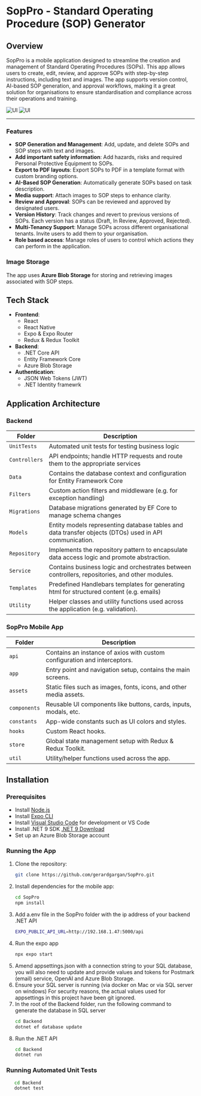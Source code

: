 # SopPro - Standard Operating Procedure (SOP) Generator

## Overview

SopPro is a mobile application designed to streamline the creation and management of Standard Operating Procedures (SOPs). This app allows users to create, edit, review, and approve SOPs with step-by-step instructions, including text and images. The app supports version control, AI-based SOP generation, and approval workflows, making it a great solution for organisations to ensure standardisation and compliance across their operations and training.

![UI](https://github.com/user-attachments/assets/a889c771-d600-4e4d-aecb-2eaa104075b1)
![UI](https://github.com/user-attachments/assets/26bc1d1a-9ab5-42ab-b5cf-643db9d0cee1)

---

### Features

- **SOP Generation and Management**: Add, update, and delete SOPs and SOP steps with text and images.
- **Add important safety information**: Add hazards, risks and required Personal Protective Equipment to SOPs.
- **Export to PDF layouts**: Export SOPs to PDF in a template format with custom branding options.
- **AI-Based SOP Generation**: Automatically generate SOPs based on task description.
- **Media support**: Attach images to SOP steps to enhance clarity.
- **Review and Approval**: SOPs can be reviewed and approved by designated users.
- **Version History**: Track changes and revert to previous versions of SOPs. Each version has a status (Draft, In Review, Approved, Rejected).
- **Multi-Tenancy Support**: Manage SOPs across different organisational tenants. Invite users to add them to your organisation.
- **Role based access**: Manage roles of users to control which actions they can perform in the application.

### Image Storage

The app uses **Azure Blob Storage** for storing and retrieving images associated with SOP steps.

## Tech Stack

- **Frontend**:
  - React
  - React Native
  - Expo & Expo Router
  - Redux & Redux Toolkit
- **Backend**:
  - .NET Core API
  - Entity Framework Core
  - Azure Blob Storage
- **Authentication**:
  - JSON Web Tokens (JWT)
  - .NET Identity framewrk

## Application Architecture

### Backend

| Folder        | Description                                                                                            |
| ------------- | ------------------------------------------------------------------------------------------------------ |
| `UnitTests`   | Automated unit tests for testing business logic                                                        |
| `Controllers` | API endpoints; handle HTTP requests and route them to the appropriate services                         |
| `Data`        | Contains the database context and configuration for Entity Framework Core                              |
| `Filters`     | Custom action filters and middleware (e.g. for exception handling)                                     |
| `Migrations`  | Database migrations generated by EF Core to manage schema changes                                      |
| `Models`      | Entity models representing database tables and data transfer objects (DTOs) used in API communication. |
| `Repository`  | Implements the repository pattern to encapsulate data access logic and promote abstraction.            |
| `Service`     | Contains business logic and orchestrates between controllers, repositories, and other modules.         |
| `Templates`   | Predefined Handlebars templates for generating html for structured content (e.g. emails)               |
| `Utility`     | Helper classes and utility functions used across the application (e.g. validation).                    |

### SopPro Mobile App

| Folder       | Description                                                               |
| ------------ | ------------------------------------------------------------------------- |
| `api`        | Contains an instance of axios with custom configuration and interceptors. |
| `app`        | Entry point and navigation setup, contains the main screens.              |
| `assets`     | Static files such as images, fonts, icons, and other media assets.        |
| `components` | Reusable UI components like buttons, cards, inputs, modals, etc.          |
| `constants`  | App-wide constants such as UI colors and styles.                          |
| `hooks`      | Custom React hooks.                                                       |
| `store`      | Global state management setup with Redux & Redux Toolkit.                 |
| `util`       | Utility/helper functions used across the app.                             |

## Installation

### Prerequisites

- Install [Node.js](https://nodejs.org/)
- Install [Expo CLI](https://docs.expo.dev/get-started/installation/)
- Install [Visual Studio Code](https://code.visualstudio.com/) for development or VS Code
- Install .NET 9 SDK [.NET 9 Download](https://dotnet.microsoft.com/en-us/download/dotnet/9.0)
- Set up an Azure Blob Storage account

### Running the App

1. Clone the repository:
   ```bash
   git clone https://github.com/gerardgargan/SopPro.git
   ```
2. Install dependencies for the mobile app:
   ```bash
   cd SopPro
   npm install
   ```
3. Add a.env file in the SopPro folder with the ip address of your backend .NET API
   ```bash
   EXPO_PUBLIC_API_URL=http://192.168.1.47:5000/api
   ```
4. Run the expo app
   ```bash
   npx expo start
   ```
5. Amend appsettings.json with a connection string to your SQL database, you will also need to update and provide values and tokens for Postmark (email) service, OpenAI and Azure Blob Storage.
6. Ensure your SQL server is running (via docker on Mac or via SQL server on windows)
   For security reasons, the actual values used for appsettings in this project have been git ignored.
7. In the root of the Backend folder, run the following command to generate the database in SQL server
   ```bash
   cd Backend
   dotnet ef database update
   ```
8. Run the .NET API
   ```bash
   cd Backend
   dotnet run
   ```

### Running Automated Unit Tests

```bash
   cd Backend
   dotnet test
```

